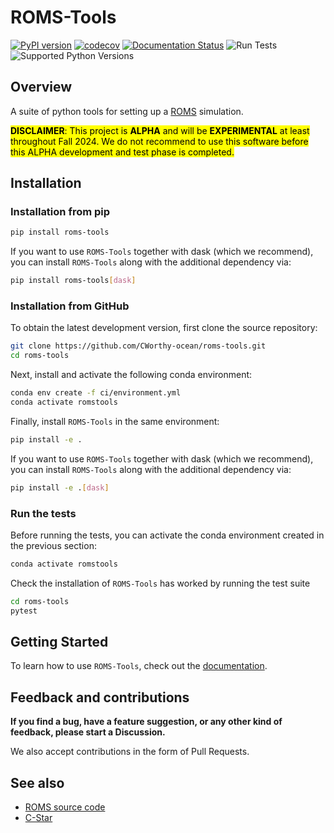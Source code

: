 # ROMS-Tools
[![PyPI version](https://img.shields.io/pypi/v/roms-tools.svg)](https://pypi.org/project/roms-tools/)
[![codecov](https://codecov.io/gh/CWorthy-ocean/roms-tools/graph/badge.svg?token=5S1oNu39xE)](https://codecov.io/gh/CWorthy-ocean/roms-tools)
[![Documentation Status](https://readthedocs.org/projects/roms-tools/badge/?version=latest)](https://roms-tools.readthedocs.io/en/latest/?badge=latest)
![Run Tests](https://github.com/CWorthy-ocean/roms-tools/actions/workflows/tests.yaml/badge.svg)
![Supported Python Versions](https://img.shields.io/pypi/pyversions/roms-tools)


## Overview

A suite of python tools for setting up a [ROMS](https://github.com/CESR-lab/ucla-roms) simulation.

<mark>**DISCLAIMER**: This project is **ALPHA** and will be **EXPERIMENTAL** at least throughout Fall 2024. We do not recommend to use this software before this ALPHA development and test phase is completed.</mark>

## Installation

### Installation from pip

```bash
pip install roms-tools
```

If you want to use `ROMS-Tools` together with dask (which we recommend), you can
install `ROMS-Tools` along with the additional dependency via:

```bash
pip install roms-tools[dask]
```

### Installation from GitHub

To obtain the latest development version, first clone the source repository:

```bash
git clone https://github.com/CWorthy-ocean/roms-tools.git
cd roms-tools
```

Next, install and activate the following conda environment:

```bash
conda env create -f ci/environment.yml
conda activate romstools
```

Finally, install `ROMS-Tools` in the same environment:

```bash
pip install -e .
```

If you want to use `ROMS-Tools` together with dask (which we recommend), you can
install `ROMS-Tools` along with the additional dependency via:

```bash
pip install -e .[dask]
```


### Run the tests

Before running the tests, you can activate the conda environment created in the previous section:

```bash
conda activate romstools
```

Check the installation of `ROMS-Tools` has worked by running the test suite
```bash
cd roms-tools
pytest
```

## Getting Started

To learn how to use `ROMS-Tools`, check out the [documentation](https://roms-tools.readthedocs.io/en/latest/).

## Feedback and contributions

**If you find a bug, have a feature suggestion, or any other kind of feedback, please start a Discussion.**

We also accept contributions in the form of Pull Requests.


## See also

- [ROMS source code](https://github.com/CESR-lab/ucla-roms)
- [C-Star](https://github.com/CWorthy-ocean/C-Star)
